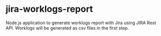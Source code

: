# jira-worklogs-report
Node.js application to generate worklogs report with Jira using JIRA Rest API. Worklogs will be generated as csv files in the first step.

